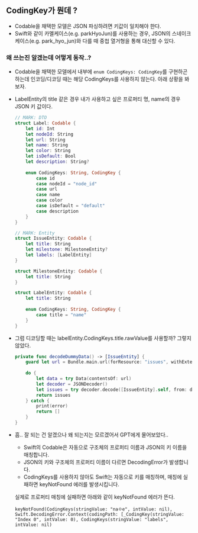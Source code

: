 ## CodingKey가 뭔데 ?
- Codable을 채택한 모델은 JSON 파싱하려면 키값이 일치해야 한다.
- Swift와 같이 카멜케이스(e.g. parkHyoJun)를 사용하는 경우,
JSON의 스네이크 케이스(e.g. park_hyo_jun)와 다를 때 중첩 열거형을 통해 대신할 수 있다.

### 왜 쓰는진 알겠는데 어떻게 동작..?
- Codable을 채택한 모델에서 내부에 `enum CodingKeys: CodingKey`를 구현하곤 하는데
인코딩/디코딩 때는 해당 CodingKeys를 사용하지 않는다. 아래 상황을 봐보자.
- LabelEntity의 title 같은 경우 내가 사용하고 싶은 프로퍼티 명, name의 경우 JSON 키 값이다.
    ``` swift
    // MARK: DTO
    struct Label: Codable {
        let id: Int
        let nodeId: String
        let url: String
        let name: String
        let color: String
        let isDefault: Bool
        let description: String?
        
        enum CodingKeys: String, CodingKey {
            case id
            case nodeId = "node_id"
            case url
            case name
            case color
            case isDefault = "default"
            case description
        }
    }

    // MARK: Entity
    struct IssueEntity: Codable {
        let title: String
        let milestone: MilestoneEntity?
        let labels: [LabelEntity]
    }

    struct MilestoneEntity: Codable {
        let title: String
    }

    struct LabelEntity: Codable {
        let title: String
        
        enum CodingKeys: String, CodingKey {
            case title = "name"
        }
    }
    ```
- 그럼 디코딩할 때는 labelEntity.CodingKeys.title.rawValue를 사용할까? 그렇지 않았다.
    ``` swift
    private func decodeDummyData() -> [IssueEntity] {
        guard let url = Bundle.main.url(forResource: "issues", withExtension: "json") else { return [] }
        
        do {
            let data = try Data(contentsOf: url)
            let decoder = JSONDecoder()
            let issues = try decoder.decode([IssueEntity].self, from: data)
            return issues
        } catch {
            print(error)
            return []
        }
    }
    ```
- 흠.. 잘 되는 건 알겠으나 왜 되는지는 모르겠어서 GPT에게 물어보았다..
	- Swift의 Codable은 자동으로 구조체의 프로퍼티 이름과 JSON의 키 이름을 매칭합니다.
	- JSON의 키와 구조체의 프로퍼티 이름이 다르면 DecodingError가 발생합니다.
	- CodingKeys를 사용하지 않아도 Swift는 자동으로 키를 매칭하며, 매칭에 실패하면 keyNotFound 에러를 발생시킵니다.

    실제로 프로퍼티 매칭에 실패하면 아래와 같이 keyNotFound 에러가 뜬다.
    ```
    keyNotFound(CodingKeys(stringValue: "naㅇe", intValue: nil), Swift.DecodingError.Context(codingPath: [_CodingKey(stringValue: "Index 0", intValue: 0), CodingKeys(stringValue: "labels", intValue: nil)
    ```